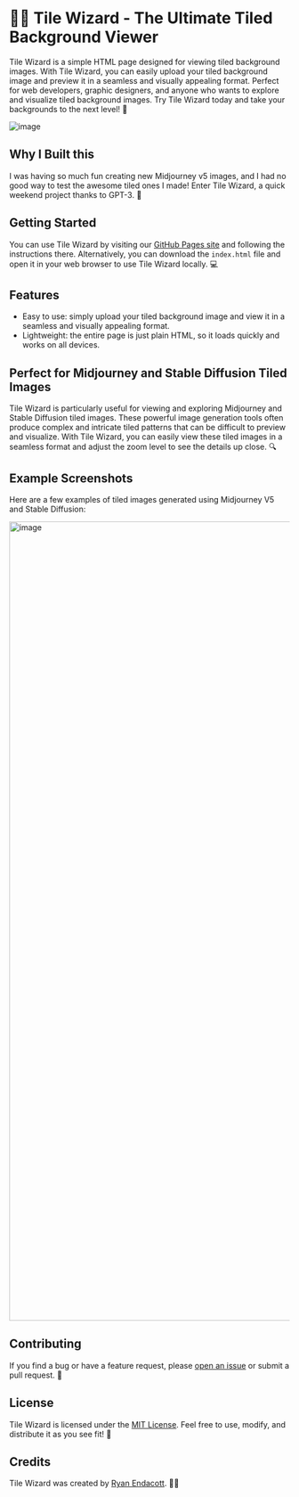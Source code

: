 # 🧙‍♂️ Tile Wizard - The Ultimate Tiled Background Viewer

Tile Wizard is a simple HTML page designed for viewing tiled background images. With Tile Wizard, you can easily upload your tiled background image and preview it in a seamless and visually appealing format. Perfect for web developers, graphic designers, and anyone who wants to explore and visualize tiled background images. Try Tile Wizard today and take your backgrounds to the next level! 🚀

![image](https://user-images.githubusercontent.com/2448142/226281205-98ad728d-4d3c-4ec6-96b7-9fbb7871c266.png)


## Why I Built this
I was having so much fun creating new Midjourney v5 images, and I had no good way to test the awesome tiled ones I made!  Enter Tile Wizard, a quick weekend project thanks to GPT-3. 🎉

## Getting Started

You can use Tile Wizard by visiting our [GitHub Pages site](https://ryan-endacott.github.io/TileWizard/) and following the instructions there. Alternatively, you can download the `index.html` file and open it in your web browser to use Tile Wizard locally. 💻

## Features

- Easy to use: simply upload your tiled background image and view it in a seamless and visually appealing format.
- Lightweight: the entire page is just plain HTML, so it loads quickly and works on all devices.

## Perfect for Midjourney and Stable Diffusion Tiled Images

Tile Wizard is particularly useful for viewing and exploring Midjourney and Stable Diffusion tiled images. These powerful image generation tools often produce complex and intricate tiled patterns that can be difficult to preview and visualize. With Tile Wizard, you can easily view these tiled images in a seamless format and adjust the zoom level to see the details up close. 🔍

## Example Screenshots

Here are a few examples of tiled images generated using Midjourney V5 and Stable Diffusion:

<img width="1435" alt="image" src="https://user-images.githubusercontent.com/2448142/226282338-587ccb3e-562d-4e09-8fa6-de6188993a5c.png">

## Contributing

If you find a bug or have a feature request, please [open an issue](https://github.com/ryan-endacott/TileWizard/issues) or submit a pull request. 🙌

## License

Tile Wizard is licensed under the [MIT License](LICENSE). Feel free to use, modify, and distribute it as you see fit! 📜

## Credits

Tile Wizard was created by [Ryan Endacott](https://twitter.com/RyanEndacott). 🧙‍♂️
